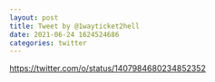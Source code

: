 ```yaml
--- 
layout: post 
title: Tweet by @1wayticket2hell 
date: 2021-06-24 1624524686 
categories: twitter 
--- 
```

https://twitter.com/o/status/1407984680234852352